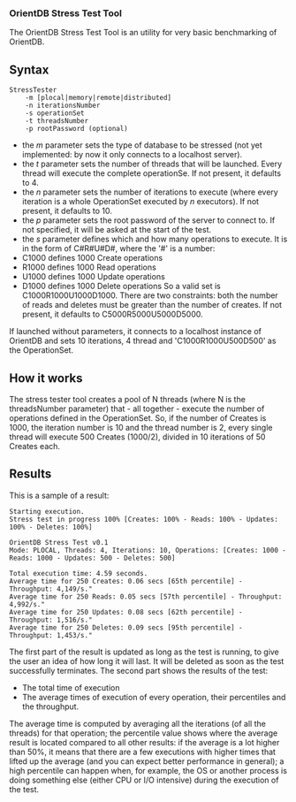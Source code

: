 ### OrientDB Stress Test Tool ###
The OrientDB Stress Test Tool is an utility for very basic benchmarking of OrientDB.

## Syntax
	StressTester
		-m [plocal|memory|remote|distributed]
		-n iterationsNumber
		-s operationSet
		-t threadsNumber
		-p rootPassword (optional)

* the _m_ parameter sets the type of database to be stressed (not yet implemented: by now it only connects to a localhost server).
* the _t_ parameter sets the number of threads that will be launched. Every thread will execute the complete operationSe. If not present, it defaults to 4.
* the _n_ parameter sets the number of iterations to execute (where every iteration is a whole OperationSet executed by _n_ executors). If not present, it defaults to 10.
* the _p_ parameter sets the root password of the server to connect to. If not specified, it will be asked at the start of the test.
* the _s_ parameter defines which and how many operations to execute. It is in the form of C#R#U#D#, where the '#' is a number:
 * C1000 defines 1000 Create operations
 * R1000 defines 1000 Read operations
 * U1000 defines 1000 Update operations
 * D1000 defines 1000 Delete operations
So a valid set is C1000R1000U1000D1000. 
There are two constraints: both the number of reads and deletes must be greater than the number of creates. 
If not present, it defaults to C5000R5000U5000D5000.

If launched without parameters, it connects to a localhost instance of OrientDB and sets 10 iterations, 4 thread and 'C1000R1000U500D500' as the OperationSet.

## How it works
The stress tester tool creates a pool of N threads (where N is the threadsNumber parameter) that - all together - execute the number of operations defined in the OperationSet.
So, if the number of Creates is 1000, the iteration number is 10 and the thread number is 2, every single thread will execute 500 Creates (1000/2), divided in 10 iterations of 50 Creates each.

## Results
This is a sample of a result:

	Starting execution.
	Stress test in progress 100% [Creates: 100% - Reads: 100% - Updates: 100% - Deletes: 100%]

    OrientDB Stress Test v0.1
    Mode: PLOCAL, Threads: 4, Iterations: 10, Operations: [Creates: 1000 - Reads: 1000 - Updates: 500 - Deletes: 500]
    
    Total execution time: 4.59 seconds.
    Average time for 250 Creates: 0.06 secs [65th percentile] - Throughput: 4,149/s."
    Average time for 250 Reads: 0.05 secs [57th percentile] - Throughput: 4,992/s."
    Average time for 250 Updates: 0.08 secs [62th percentile] - Throughput: 1,516/s."
    Average time for 250 Deletes: 0.09 secs [95th percentile] - Throughput: 1,453/s."

The first part of the result is updated as long as the test is running, to give the user an idea of how long it will last. It will be deleted as soon as the test successfully terminates.
The second part shows the results of the test:
* The total time of execution
* The average times of execution of every operation, their percentiles and the throughput.


The average time is computed by averaging all the iterations (of all the threads) for that operation; the percentile value shows where the average result is located compared to all other results: if the average is a lot higher than 50%, it means that there are a few executions with higher times that lifted up the average (and you can expect better performance in general); a high percentile can happen when, for example, the OS or another process is doing something else (either CPU or I/O intensive) during the execution of the test.
